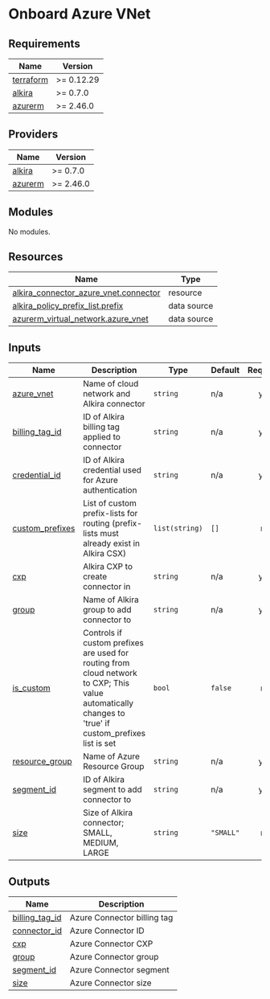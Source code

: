 # Onboard Azure VNet

<!-- BEGINNING OF PRE-COMMIT-TERRAFORM DOCS HOOK -->
## Requirements

| Name | Version |
|------|---------|
| <a name="requirement_terraform"></a> [terraform](#requirement\_terraform) | >= 0.12.29 |
| <a name="requirement_alkira"></a> [alkira](#requirement\_alkira) | >= 0.7.0 |
| <a name="requirement_azurerm"></a> [azurerm](#requirement\_azurerm) | >= 2.46.0 |

## Providers

| Name | Version |
|------|---------|
| <a name="provider_alkira"></a> [alkira](#provider\_alkira) | >= 0.7.0 |
| <a name="provider_azurerm"></a> [azurerm](#provider\_azurerm) | >= 2.46.0 |

## Modules

No modules.

## Resources

| Name | Type |
|------|------|
| [alkira_connector_azure_vnet.connector](https://registry.terraform.io/providers/alkiranet/alkira/latest/docs/resources/connector_azure_vnet) | resource |
| [alkira_policy_prefix_list.prefix](https://registry.terraform.io/providers/alkiranet/alkira/latest/docs/data-sources/policy_prefix_list) | data source |
| [azurerm_virtual_network.azure_vnet](https://registry.terraform.io/providers/hashicorp/azurerm/latest/docs/data-sources/virtual_network) | data source |

## Inputs

| Name | Description | Type | Default | Required |
|------|-------------|------|---------|:--------:|
| <a name="input_azure_vnet"></a> [azure\_vnet](#input\_azure\_vnet) | Name of cloud network and Alkira connector | `string` | n/a | yes |
| <a name="input_billing_tag_id"></a> [billing\_tag\_id](#input\_billing\_tag\_id) | ID of Alkira billing tag applied to connector | `string` | n/a | yes |
| <a name="input_credential_id"></a> [credential\_id](#input\_credential\_id) | ID of Alkira credential used for Azure authentication | `string` | n/a | yes |
| <a name="input_custom_prefixes"></a> [custom\_prefixes](#input\_custom\_prefixes) | List of custom prefix-lists for routing (prefix-lists must already exist in Alkira CSX) | `list(string)` | `[]` | no |
| <a name="input_cxp"></a> [cxp](#input\_cxp) | Alkira CXP to create connector in | `string` | n/a | yes |
| <a name="input_group"></a> [group](#input\_group) | Name of Alkira group to add connector to | `string` | n/a | yes |
| <a name="input_is_custom"></a> [is\_custom](#input\_is\_custom) | Controls if custom prefixes are used for routing from cloud network to CXP; This value automatically changes to 'true' if custom\_prefixes list is set | `bool` | `false` | no |
| <a name="input_resource_group"></a> [resource\_group](#input\_resource\_group) | Name of Azure Resource Group | `string` | n/a | yes |
| <a name="input_segment_id"></a> [segment\_id](#input\_segment\_id) | ID of Alkira segment to add connector to | `string` | n/a | yes |
| <a name="input_size"></a> [size](#input\_size) | Size of Alkira connector; SMALL, MEDIUM, LARGE | `string` | `"SMALL"` | no |

## Outputs

| Name | Description |
|------|-------------|
| <a name="output_billing_tag_id"></a> [billing\_tag\_id](#output\_billing\_tag\_id) | Azure Connector billing tag |
| <a name="output_connector_id"></a> [connector\_id](#output\_connector\_id) | Azure Connector ID |
| <a name="output_cxp"></a> [cxp](#output\_cxp) | Azure Connector CXP |
| <a name="output_group"></a> [group](#output\_group) | Azure Connector group |
| <a name="output_segment_id"></a> [segment\_id](#output\_segment\_id) | Azure Connector segment |
| <a name="output_size"></a> [size](#output\_size) | Azure Connector size |
<!-- END OF PRE-COMMIT-TERRAFORM DOCS HOOK -->